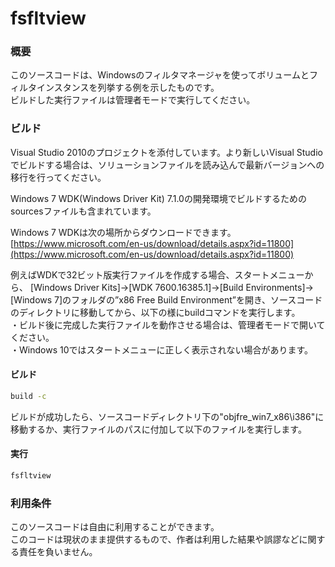 ﻿fsfltview
====
### 概要
このソースコードは、Windowsのフィルタマネージャを使ってボリュームとフィルタインスタンスを列挙する例を示したものです。  
ビルドした実行ファイルは管理者モードで実行してください。

### ビルド
Visual Studio 2010のプロジェクトを添付しています。より新しいVisual Studioでビルドする場合は、ソリューションファイルを読み込んで最新バージョンへの移行を行ってください。  

Windows 7 WDK(Windows Driver Kit) 7.1.0の開発環境でビルドするためのsourcesファイルも含まれています。  

Windows 7 WDKは次の場所からダウンロードできます。  
[https://www.microsoft.com/en-us/download/details.aspx?id=11800](https://www.microsoft.com/en-us/download/details.aspx?id=11800)


例えばWDKで32ビット版実行ファイルを作成する場合、スタートメニューから、
[Windows Driver Kits]->[WDK 7600.16385.1]->[Build Environments]->[Windows 7]のフォルダの”x86 Free Build Environment”を開き、ソースコードのディレクトリに移動してから、以下の様にbuildコマンドを実行します。  
・ビルド後に完成した実行ファイルを動作させる場合は、管理者モードで開いてください。  
・Windows 10ではスタートメニューに正しく表示されない場合があります。

#### ビルド
```sh
build -c
```
ビルドが成功したら、ソースコードディレクトリ下の"objfre_win7_x86\i386"に移動するか、実行ファイルのパスに付加して以下のファイルを実行します。

#### 実行
```sh
fsfltview
```

### 利用条件
このソースコードは自由に利用することができます。  
このコードは現状のまま提供するもので、作者は利用した結果や誤謬などに関する責任を負いません。

